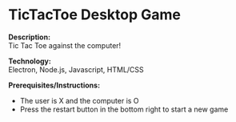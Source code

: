 # TicTacToe Desktop Game

**Description:**  
Tic Tac Toe against the computer!

**Technology:**  
Electron, Node.js, Javascript, HTML/CSS

**Prerequisites/Instructions:**  
* The user is X and the computer is O
* Press the restart button in the bottom right to start a new game
